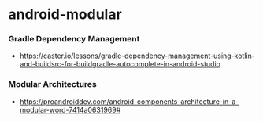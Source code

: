 # android-modular

### Gradle Dependency Management

- https://caster.io/lessons/gradle-dependency-management-using-kotlin-and-buildsrc-for-buildgradle-autocomplete-in-android-studio

### Modular Architectures

- https://proandroiddev.com/android-components-architecture-in-a-modular-word-7414a0631969#
